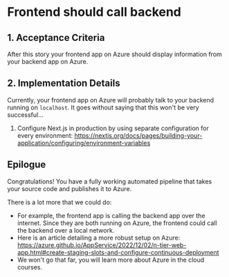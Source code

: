 # Frontend should call backend

## 1. Acceptance Criteria

After this story your frontend app on Azure should display information from your backend app on Azure.

## 2. Implementation Details

Currently, your frontend app on Azure will probably talk to your backend running on `localhost`. It goes without saying that this won't be very successful...

1. Configure Next.js in production by using separate configuration for every environment: https://nextjs.org/docs/pages/building-your-application/configuring/environment-variables

## Epilogue

Congratulations! You have a fully working automated pipeline that takes your source code and publishes it to Azure.

There is a lot more that we could do:

* For example, the frontend app is calling the backend app over the internet. Since they are both running on Azure, the frontend could call the backend over a local network.
* Here is an article detailing a more robust setup on Azure: https://azure.github.io/AppService/2022/12/02/n-tier-web-app.html#create-staging-slots-and-configure-continuous-deployment
* We won't go that far, you will learn more about Azure in the cloud courses.
